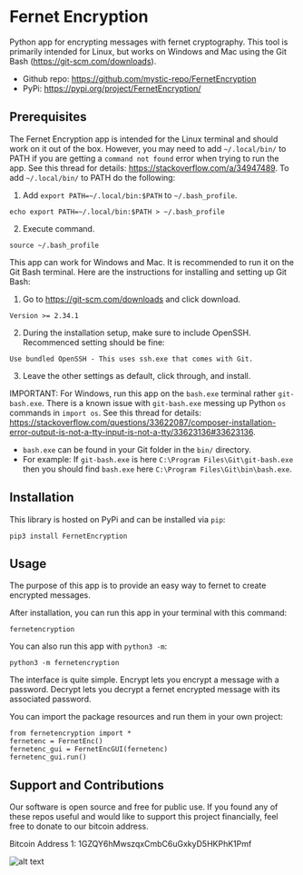 # Fernet Encryption
Python app for encrypting messages with fernet cryptography. This tool is primarily intended for Linux, but works on Windows and Mac using the Git Bash (https://git-scm.com/downloads).
* Github repo: https://github.com/mystic-repo/FernetEncryption
* PyPi: https://pypi.org/project/FernetEncryption/

## Prerequisites
The Fernet Encryption app is intended for the Linux terminal and should work on it out of the box. However, you may need to add ```~/.local/bin/``` to PATH if you are getting a ```command not found``` error when trying to run the app. See this thread for details: https://stackoverflow.com/a/34947489. To add ```~/.local/bin/``` to PATH do the following:
1. Add ```export PATH=~/.local/bin:$PATH``` to ```~/.bash_profile```.
```
echo export PATH=~/.local/bin:$PATH > ~/.bash_profile
````
2. Execute command.
```
source ~/.bash_profile
```

This app can work for Windows and Mac. It is recommended to run it on the Git Bash terminal. Here are the instructions for installing and setting up Git Bash:

1. Go to https://git-scm.com/downloads and click download.
```
Version >= 2.34.1
```
2. During the installation setup, make sure to include OpenSSH. Recommenced setting should be fine:
```
Use bundled OpenSSH - This uses ssh.exe that comes with Git.
```
3. Leave the other settings as default, click through, and install.

IMPORTANT: For Windows, run this app on the ```bash.exe``` terminal rather ```git-bash.exe```. There is a known issue with ```git-bash.exe``` messing up Python ```os``` commands in ```import os```. See this thread for details: https://stackoverflow.com/questions/33622087/composer-installation-error-output-is-not-a-tty-input-is-not-a-tty/33623136#33623136.
* ```bash.exe``` can be found in your Git folder in the ```bin/``` directory.
* For example: If ```git-bash.exe``` is here ```C:\Program Files\Git\git-bash.exe``` then you should find ```bash.exe``` here ```C:\Program Files\Git\bin\bash.exe```.

## Installation
This library is hosted on PyPi and can be installed via ```pip```:
```
pip3 install FernetEncryption
```

## Usage
The purpose of this app is to provide an easy way to fernet to create encrypted messages.

After installation, you can run this app in your terminal with this command:
```
fernetencryption
```
You can also run this app with ```python3 -m```:
```
python3 -m fernetencryption
```
The interface is quite simple. Encrypt lets you encrypt a message with a password. Decrypt lets you decrypt a fernet encrypted message with its associated password.

You can import the package resources and run them in your own project:
```
from fernetencryption import *
fernetenc = FernetEnc()
fernetenc_gui = FernetEncGUI(fernetenc)
fernetenc_gui.run()
```

## Support and Contributions
Our software is open source and free for public use. If you found any of these repos useful and would like to support this project financially, feel free to donate to our bitcoin address.

Bitcoin Address 1: 1GZQY6hMwszqxCmbC6uGxkyD5HKPhK1Pmf

![alt text](https://github.com/mystic-repo/BitcoinAddresses/blob/master/btcaddr1.png?raw=true)
